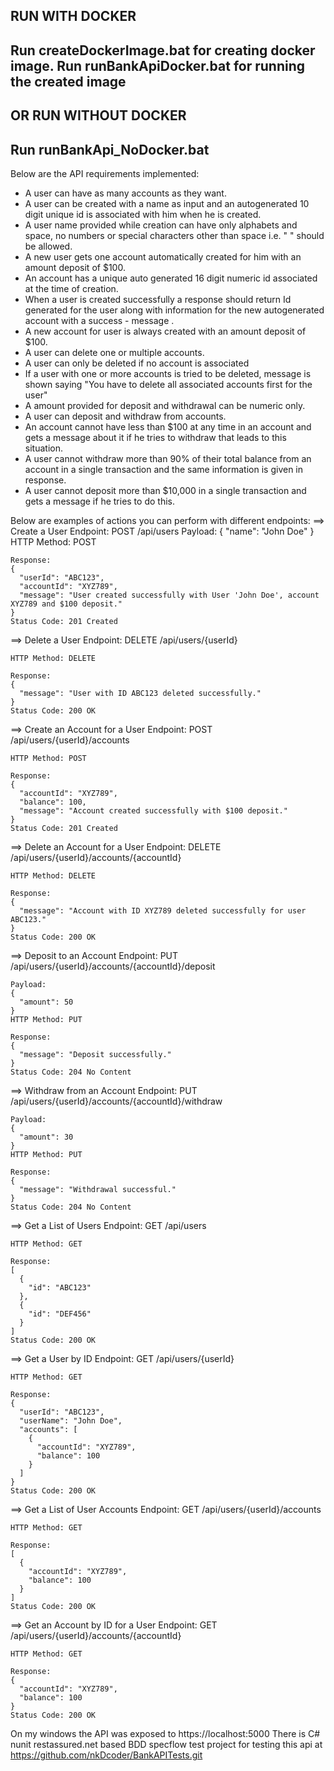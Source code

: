 RUN WITH DOCKER
------------------------
Run createDockerImage.bat for creating docker image. 
Run runBankApiDocker.bat for running the created image
------------------------

OR RUN WITHOUT DOCKER
------------------------
Run runBankApi_NoDocker.bat
------------------------

Below are the API requirements implemented:
-   A user can have as many accounts as they want.    
-   A user can be created with a name as input and an autogenerated 10 digit unique id is associated with him when he is created.
-   A user name provided while creation can have only alphabets and space, no numbers or special characters other than space i.e. " " should be allowed.
-   A new user gets one account automatically created for him with an amount deposit of $100.
-   An account has a unique auto generated 16 digit numeric id associated at the time of creation.
-   When a user is created successfully a response should return Id generated for the user along with information for the new autogenerated account with a success -   message .
-   A new account for user is always created with an amount deposit of $100.
-   A user can delete one or multiple accounts.
-   A user can only be deleted if no account is associated
-   If a user with one or more accounts is tried to be deleted, message is shown saying "You have to delete all associated accounts first for the user"
-   A amount provided for deposit and withdrawal can be numeric only.
-   A user can deposit and withdraw from accounts.
-   An account cannot have less than $100 at any time in an account and gets a message about it if he tries to withdraw that leads to this situation.
-   A user cannot withdraw more than 90% of their total balance from an account in a single transaction and the same information is given in response.
-   A user cannot deposit more than $10,000 in a single transaction and gets a message if he tries to do this.



Below are examples of actions you can perform with different endpoints:
==> Create a User
    Endpoint: POST /api/users
    Payload:
    {
      "name": "John Doe"
    }
    HTTP Method: POST

    Response:
    {
      "userId": "ABC123",
      "accountId": "XYZ789",
      "message": "User created successfully with User 'John Doe', account XYZ789 and $100 deposit."
    }
    Status Code: 201 Created

==> Delete a User
    Endpoint: DELETE /api/users/{userId}

    HTTP Method: DELETE

    Response:
    {
      "message": "User with ID ABC123 deleted successfully."
    }
    Status Code: 200 OK

==> Create an Account for a User
    Endpoint: POST /api/users/{userId}/accounts

    HTTP Method: POST

    Response:
    {
      "accountId": "XYZ789",
      "balance": 100,
      "message": "Account created successfully with $100 deposit."
    }
    Status Code: 201 Created

==> Delete an Account for a User
    Endpoint: DELETE /api/users/{userId}/accounts/{accountId}

    HTTP Method: DELETE

    Response:
    {
      "message": "Account with ID XYZ789 deleted successfully for user ABC123."
    }
    Status Code: 200 OK

==>  Deposit to an Account
    Endpoint: PUT /api/users/{userId}/accounts/{accountId}/deposit

    Payload:
    {
      "amount": 50
    }
    HTTP Method: PUT

    Response:
    {
      "message": "Deposit successfully."
    }
    Status Code: 204 No Content

==> Withdraw from an Account
    Endpoint: PUT /api/users/{userId}/accounts/{accountId}/withdraw

    Payload:
    {
      "amount": 30
    }
    HTTP Method: PUT

    Response:
    {
      "message": "Withdrawal successful."
    }
    Status Code: 204 No Content

==> Get a List of Users
    Endpoint: GET /api/users

    HTTP Method: GET

    Response:
    [
      {
        "id": "ABC123"
      },
      {
        "id": "DEF456"
      }
    ]
    Status Code: 200 OK

==> Get a User by ID
    Endpoint: GET /api/users/{userId}

    HTTP Method: GET

    Response:
    {
      "userId": "ABC123",
      "userName": "John Doe",
      "accounts": [
        {
          "accountId": "XYZ789",
          "balance": 100
        }
      ]
    }
    Status Code: 200 OK

==> Get a List of User Accounts
    Endpoint: GET /api/users/{userId}/accounts

    HTTP Method: GET

    Response:
    [
      {
        "accountId": "XYZ789",
        "balance": 100
      }
    ]
    Status Code: 200 OK

==> Get an Account by ID for a User
    Endpoint: GET /api/users/{userId}/accounts/{accountId}

    HTTP Method: GET

    Response:
    {
      "accountId": "XYZ789",
      "balance": 100
    }
    Status Code: 200 OK

On my windows the API was exposed to https://localhost:5000
There is C# nunit restassured.net based BDD specflow test project for testing this api at https://github.com/nkDcoder/BankAPITests.git
